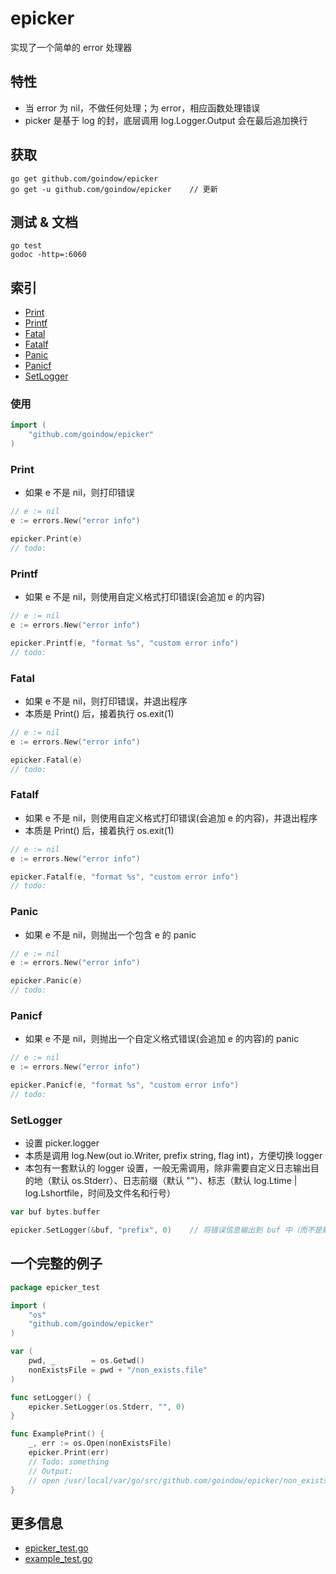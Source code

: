 # epicker
实现了一个简单的 error 处理器

## 特性
- 当 error 为 nil，不做任何处理；为 error，相应函数处理错误
- picker 是基于 log 的封，底层调用 log.Logger.Output 会在最后追加换行

## 获取
```shell
go get github.com/goindow/epicker
go get -u github.com/goindow/epicker    // 更新
```

## 测试 & 文档
```shell
go test
godoc -http=:6060
```

## 索引
- [Print](#Print)
- [Printf](#Printf)
- [Fatal](#Fatal)
- [Fatalf](#Fatalf)
- [Panic](#Panic)
- [Panicf](#Panicf)
- [SetLogger](#SetLogger)

### 使用
```go
import (
	"github.com/goindow/epicker"
)
```

### Print
- 如果 e 不是 nil，则打印错误
```go
// e := nil
e := errors.New("error info")

epicker.Print(e)
// todo:
```

### Printf
- 如果 e 不是 nil，则使用自定义格式打印错误(会追加 e 的内容)
```go
// e := nil
e := errors.New("error info")

epicker.Printf(e, "format %s", "custom error info")
// todo:
```

### Fatal
- 如果 e 不是 nil，则打印错误，并退出程序
- 本质是 Print() 后，接着执行 os.exit(1)
```go
// e := nil
e := errors.New("error info")

epicker.Fatal(e)
// todo:
```

### Fatalf
- 如果 e 不是 nil，则使用自定义格式打印错误(会追加 e 的内容)，并退出程序
- 本质是 Print() 后，接着执行 os.exit(1)
```go
// e := nil
e := errors.New("error info")

epicker.Fatalf(e, "format %s", "custom error info")
// todo:
```

### Panic
- 如果 e 不是 nil，则抛出一个包含 e 的 panic
```go
// e := nil
e := errors.New("error info")

epicker.Panic(e)
// todo:
```

### Panicf
- 如果 e 不是 nil，则抛出一个自定义格式错误(会追加 e 的内容)的 panic
```go
// e := nil
e := errors.New("error info")

epicker.Panicf(e, "format %s", "custom error info")
// todo:
```

### SetLogger
- 设置 picker.logger
- 本质是调用 log.New(out io.Writer, prefix string, flag int)，方便切换 logger
- 本包有一套默认的 logger 设置，一般无需调用，除非需要自定义日志输出目的地（默认 os.Stderr）、日志前缀（默认 ""）、标志（默认 log.Ltime | log.Lshortfile，时间及文件名和行号）
```go
var buf bytes.buffer

epicker.SetLogger(&buf, "prefix", 0)	// 将错误信息输出到 buf 中（而不是默认的 os.Stderr，一般是显示设备，如显示器）
```

## 一个完整的例子
```go
package epicker_test

import (
	"os"
	"github.com/goindow/epicker"
)

var (
	pwd, _        = os.Getwd()
	nonExistsFile = pwd + "/non_exists.file"
)

func setLogger() {
	epicker.SetLogger(os.Stderr, "", 0)
}

func ExamplePrint() {
	_, err := os.Open(nonExistsFile)
	epicker.Print(err)
	// Todo: something
	// Output:
	// open /usr/local/var/go/src/github.com/goindow/epicker/non_exists.file: no such file or directory
}
```

## 更多信息
- [epicker_test.go](https://github.com/goindow/epicker/blob/master/epicker_test.go)
- [example_test.go](https://github.com/goindow/epicker/blob/master/example_test.go)
